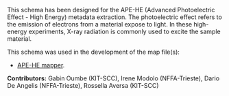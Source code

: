 This schema has been designed for the APE-HE (Advanced Photoelectric Effect - High Energy) metadata extraction. The photoelectric effect refers to the emission of electrons from a material expose to light. In these high-energy experiments, X-ray radiation is commonly used to excite the sample material.

This schema was used in the development of the map file(s):
- [APE-HE mapper](https://github.com/kit-data-manager/ape_he_mapper/blob/development/src/resources/maps/mapping/apeHe_mapFile.json).

**Contributors:** Gabin Oumbe (KIT-SCC), Irene Modolo (NFFA-Trieste), Dario De Angelis (NFFA-Trieste), Rossella Aversa (KIT-SCC)